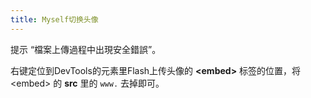 ```yaml
---
title: Myself切换头像
---
```


提示 “檔案上傳過程中出現安全錯誤”。

右键定位到DevTools的元素里Flash上传头像的 **\<embed>** 标签的位置，将 \<embed> 的 **src** 里的 `www.` 去掉即可。